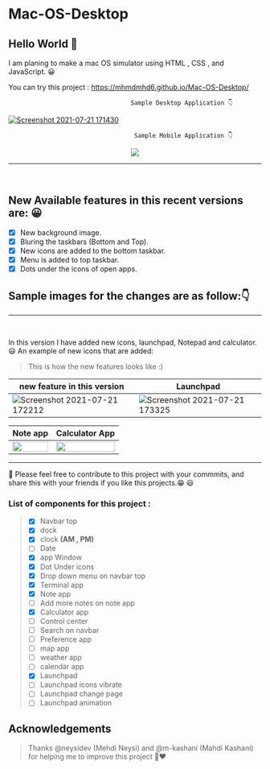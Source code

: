 # Mac-OS-Desktop

## Hello World 👋
I am planing to make a mac OS simulator using HTML , CSS , and JavaScript. 😀

You can try this project :
https://mhmdmhd6.github.io/Mac-OS-Desktop/

                                      Sample Desktop Application 👇
[![Screenshot 2021-07-21 171430](https://user-images.githubusercontent.com/79286306/126490523-b1071cef-094a-4b94-97c8-1dab44671ce2.jpg)](https://mhmdmhd6.github.io/Mac-OS-Desktop/)       

                                       Sample Mobile Application 👇
                                           
<p align="center">
  <img src="https://user-images.githubusercontent.com/79286306/126490693-326fa6dd-a431-461d-8e06-45c9d164b868.jpg">
</p>
                                      

<hr> <br>

## New Available features in this recent versions are: 😀

- [x] New background image.
- [x] Bluring the taskbars (Bottom and Top).
- [x] New icons are added to the bottom taskbar.
- [x] Menu is added to top taskbar.
- [x] Dots under the icons of open apps.

## Sample images for the changes are as follow:👇

<hr> <br>

In this version I have added new icons, launchpad, Notepad and calculator. 😃
An example of new icons that are added:
> This is how the new features looks like :)

|new feature in this version| Launchpad |
|------------|------------|
| ![Screenshot 2021-07-21 172212](https://user-images.githubusercontent.com/79286306/126491557-29f1c995-81c1-49a2-8942-07e6312630c9.jpg) | ![Screenshot 2021-07-21 173325](https://user-images.githubusercontent.com/79286306/126493067-447f65c7-b027-4a10-99e0-ba2e0c6fc71b.jpg) |


| Note app   | Calculator App  |
|------------|-----------------|
| <img src="https://user-images.githubusercontent.com/79286306/126500902-53b741ce-cf55-4a02-8bef-e39cdfb6ed02.jpg" width="100%"> | <img src="https://user-images.githubusercontent.com/79286306/126493762-24c2d28d-7826-4f23-ab68-02842cdf5ffc.jpg" width="100%"> |  

<hr>

📌 Please feel free to contribute to this project with your commmits, and share this with your friends if you like this projects.😁 😃

### List of components for this project : 
> - [x] Navbar top
> - [x] dock
> - [x] clock **(AM , PM)**
> - [ ] Date
> - [x] app Window
> - [x] Dot Under icons
> - [x] Drop down menu on navbar top
> - [x] Terminal app
> - [x] Note app
> - [ ] Add more notes on note app
> - [x] Calculator app 
> - [ ] Control center   
> - [ ] Search on navbar 
> - [ ] Preference app     
> - [ ] map app      
> - [ ] weather app      
> - [ ] calendar app      
> - [x] Launchpad      
> - [ ] Launchpad icons vibrate    
> - [ ] Launchpad change page 
> - [ ] Launchpad animation      

<!-- ACKNOWLEDGEMENTS -->

## Acknowledgements

> Thanks @neysidev (Mehdi Neysi) and @m-kashani (Mahdi Kashani) for helping me to improve this project 🙏❤


